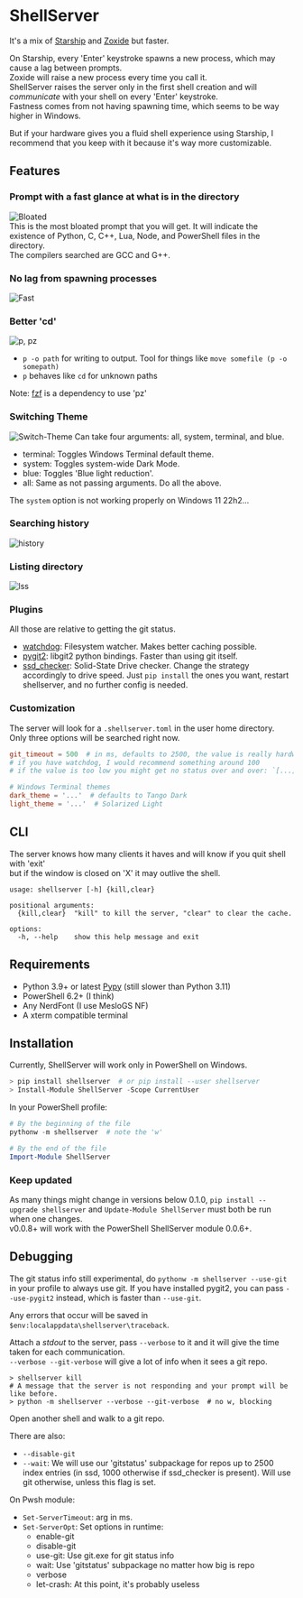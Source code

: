 # ShellServer

It's a mix of [Starship](https://github.com/starship/starship) and [Zoxide](https://github.com/ajeetdsouza/zoxide) but faster.  
  
On Starship, every 'Enter' keystroke spawns a new process, which may cause a lag between prompts.  
Zoxide will raise a new process every time you call it.  
ShellServer raises the server only in the first shell creation and will _communicate_ with your shell on every 'Enter' keystroke.  
Fastness comes from not having spawning time, which seems to be way higher in Windows.  
  
But if your hardware gives you a fluid shell experience using Starship, I recommend that you keep with it because it's way more customizable.  

## Features
  
### Prompt with a fast glance at what is in the directory  

![Bloated](./images/bloated.png)  
This is the most bloated prompt that you will get.
It will indicate the existence of Python, C, C++, Lua, Node, and PowerShell files in the directory.  
The compilers searched are GCC and G++.  
  
### No lag from spawning processes  

![Fast](./images/even_bloated.gif)  
  
### Better 'cd'  

![p, pz](./images/p_pz.gif)
- `p -o path` for writing to output. Tool for things like `move somefile (p -o somepath)`  
- `p` behaves like `cd` for unknown paths
  
Note: [fzf](https://github.com/junegunn/fzf) is a dependency to use 'pz'  
  
### Switching Theme
  
![Switch-Theme](./images/switch_theme.gif)
Can take four arguments: all, system, terminal, and blue.  
- terminal: Toggles Windows Terminal default theme.
- system: Toggles system-wide Dark Mode.  
- blue: Toggles 'Blue light reduction'.  
- all: Same as not passing arguments. Do all the above.  
  
The `system` option is not working properly on Windows 11 22h2...
  
### Searching history

![history](./images/history.gif)

### Listing directory

![lss](./images/ll_la.gif)  

### Plugins

All those are relative to getting the git status.

- [watchdog](https://github.com/gorakhargosh/watchdog): Filesystem watcher. Makes better caching possible.
- [pygit2](https://github.com/libgit2/pygit2): libgit2 python bindings. Faster than using git itself.
- [ssd_checker](https://github.com/kipodd/ssd_checker): Solid-State Drive checker. Change the strategy accordingly to drive speed.
Just `pip install` the ones you want, restart shellserver, and no further config is needed.


### Customization

The server will look for a `.shellserver.toml` in the user home directory.
Only three options will be searched right now.

~~~toml
git_timeout = 500  # in ms, defaults to 2500, the value is really hardware dependent
# if you have watchdog, I would recommend something around 100
# if the value is too low you might get no status over and over: `[...]`

# Windows Terminal themes
dark_theme = '...'  # defaults to Tango Dark
light_theme = '...'  # Solarized Light
~~~
  
## CLI

The server knows how many clients it haves and will know if you quit shell with 'exit'  
but if the window is closed on 'X' it may outlive the shell. 

~~~
usage: shellserver [-h] {kill,clear}

positional arguments:
  {kill,clear}  "kill" to kill the server, "clear" to clear the cache.

options:
  -h, --help    show this help message and exit
~~~

## Requirements

- Python 3.9+ or latest [Pypy](https://www.pypy.org/) (still slower than Python 3.11)
- PowerShell 6.2+ (I think)
- Any NerdFont (I use MesloGS NF)
- A xterm compatible terminal

## Installation

Currently, ShellServer will work only in PowerShell on Windows.

~~~PowerShell
> pip install shellserver  # or pip install --user shellserver
> Install-Module ShellServer -Scope CurrentUser
~~~

In your PowerShell profile:
~~~PowerShell
# By the beginning of the file
pythonw -m shellserver  # note the 'w'

# By the end of the file
Import-Module ShellServer
~~~

### Keep updated
As many things might change in versions below 0.1.0, `pip install --upgrade shellserver` and `Update-Module ShellServer` must both be run when one changes.  
v0.0.8+ will work with the PowerShell ShellServer module 0.0.6+.

## Debugging

The git status info still experimental, do `pythonw -m shellserver --use-git` in your profile to always use git. 
If you have installed pygit2, you can pass `--use-pygit2` instead, which is faster than `--use-git`.  

Any errors that occur will be saved in `$env:localappdata\shellserver\traceback`.  
  
Attach a _stdout_ to the server, pass `--verbose` to it and it will give the time taken for each communication.  
`--verbose --git-verbose` will give a lot of info when it sees a git repo.
~~~
> shellserver kill
# A message that the server is not responding and your prompt will be like before.
> python -m shellserver --verbose --git-verbose  # no w, blocking
~~~
Open another shell and walk to a git repo.  
  
There are also: 
- `--disable-git`
- `--wait`: We will use our 'gitstatus' subpackage for repos up to 2500 index entries (in ssd, 1000 otherwise if ssd_checker is present). Will use git otherwise, unless this flag is set.

On Pwsh module:
- `Set-ServerTimeout`: arg in ms. 
- `Set-ServerOpt`: Set options in runtime:
    - enable-git
    - disable-git
    - use-git: Use git.exe for git status info
    - wait: Use 'gitstatus' subpackage no matter how big is repo
    - verbose
    - let-crash: At this point, it's probably useless
